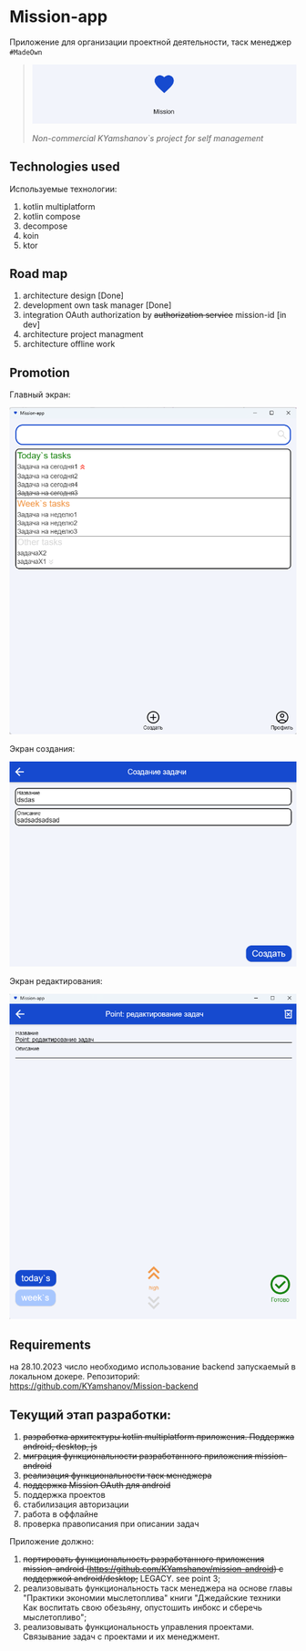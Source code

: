# Mission-app 
Приложение для организации проектной деятельности, таск менеджер `#MadeOwn`

> ![application logo](./images/logo.png)
> 
> _Non-commercial KYamshanov`s project for self management_

## Technologies used

Используемые технологии:
1) kotlin multiplatform 
2) kotlin compose
3) decompose
4) koin
5) ktor

## Road map

1) architecture design [Done]
2) development own task manager [Done]
3) integration OAuth authorization by ~~authorization service~~ mission-id [in dev]
4) architecture project managment
5) architecture offline work

## Promotion

Главный экран:

![main screen](./images/main-screen.png)

Экран создания:

![creation screen](./images/creation.png)

Экран редактирования:

![editing screen](./images/editing.png)

## Requirements
на 28.10.2023 число необходимо использование backend запускаемый в локальном докере. Репозиторий: https://github.com/KYamshanov/Mission-backend  

## Текущий этап разработки: 
1) ~~разработка архитектуры kotlin multiplatform приложения. Поддержка android, desktop, js~~
2) ~~миграция функциональности разработанного приложения mission-android~~
3) ~~реализация функциональности таск менеджера~~
4) ~~поддержка Mission OAuth для android~~
5) поддержка проектов
6) стабилизация авторизации
7) работа в оффлайне
8) проверка правописания при описании задач

Приложение должно:
1) ~~портировать функциональность разработанного приложения mission-android (https://github.com/KYamshanov/mission-android) с поддержкой android/desktop;~~ LEGACY. see point 3;
2) реализовывать функциональность таск менеджера на основе главы "Практики экономии мыслетоплива" книги "Джедайские техники Как воспитать свою обезьяну, опустошить инбокс и сберечь мыслетопливо";
3) реализовывать функциональность управления проектами. Связывание задач с проектами и их менеджмент.
